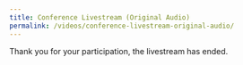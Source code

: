 ```yaml
---
title: Conference Livestream (Original Audio)
permalink: /videos/conference-livestream-original-audio/
---
```


Thank you for your participation, the livestream has ended. 
